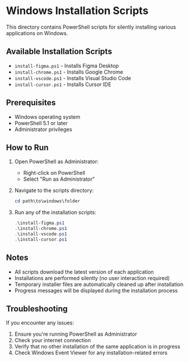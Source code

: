 # Windows Installation Scripts

This directory contains PowerShell scripts for silently installing various applications on Windows.

## Available Installation Scripts

- `install-figma.ps1` - Installs Figma Desktop
- `install-chrome.ps1` - Installs Google Chrome
- `install-vscode.ps1` - Installs Visual Studio Code
- `install-cursor.ps1` - Installs Cursor IDE

## Prerequisites

- Windows operating system
- PowerShell 5.1 or later
- Administrator privileges

## How to Run

1. Open PowerShell as Administrator:
   - Right-click on PowerShell
   - Select "Run as Administrator"

2. Navigate to the scripts directory:
   ```powershell
   cd path\to\windows\folder
   ```

3. Run any of the installation scripts:
   ```powershell
   .\install-figma.ps1
   .\install-chrome.ps1
   .\install-vscode.ps1
   .\install-cursor.ps1
   ```

## Notes

- All scripts download the latest version of each application
- Installations are performed silently (no user interaction required)
- Temporary installer files are automatically cleaned up after installation
- Progress messages will be displayed during the installation process

## Troubleshooting

If you encounter any issues:

1. Ensure you're running PowerShell as Administrator
2. Check your internet connection
3. Verify that no other installation of the same application is in progress
4. Check Windows Event Viewer for any installation-related errors

